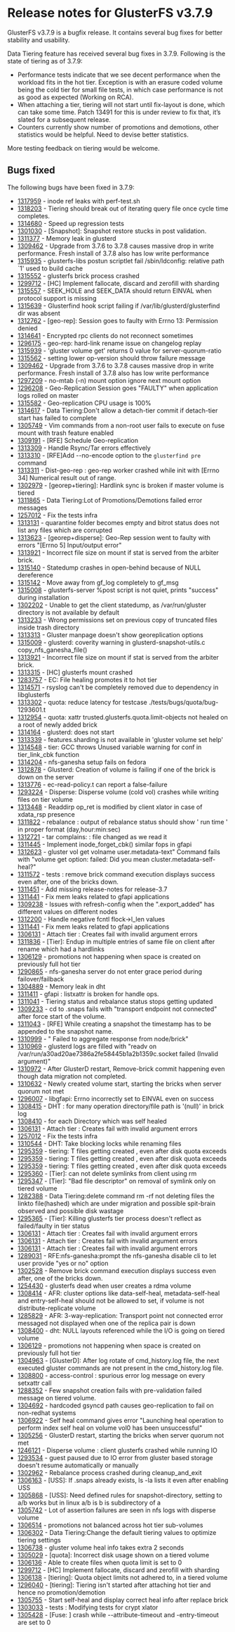 # Release notes for GlusterFS v3.7.9
GlusterFS v3.7.9 is a bugfix release. It contains several bug fixes for better stability and usability.

Data Tiering feature has received several bug fixes in 3.7.9. Following is the state of tiering as of 3.7.9:
- Performance tests indicate that we see decent performance when the workload fits in the hot tier. Exception is with an erasure coded volume being the cold tier for small file tests, in which case performance is not as good as expected (Working on RCA).
- When attaching a tier, tiering will not start until fix-layout is done, which can take some time. Patch 13491 for this is under review to fix that, it’s slated for a subsequent release. 
- Counters currently show number of promotions and demotions, other statistics would be helpful. Need to devise better statistics.

More testing feedback on tiering would be welcome.

## Bugs fixed
The following bugs have been fixed in 3.7.9:
- [1317959](https://bugzilla.redhat.com/1317959) - inode ref leaks with perf-test.sh
- [1318203](https://bugzilla.redhat.com/1318203) - Tiering should break out of iterating query file once cycle time completes.
- [1314680](https://bugzilla.redhat.com/1314680) - Speed up regression tests
- [1301030](https://bugzilla.redhat.com/1301030) - [Snapshot]: Snapshot restore stucks in post validation.
- [1311377](https://bugzilla.redhat.com/1311377) - Memory leak in glusterd
- [1309462](https://bugzilla.redhat.com/1309462) - Upgrade from 3.7.6 to 3.7.8 causes massive drop in write performance. Fresh install of 3.7.8 also has low write performance
- [1315935](https://bugzilla.redhat.com/1315935) - glusterfs-libs postun scriptlet fail /sbin/ldconfig: relative path `1' used to build cache
- [1315552](https://bugzilla.redhat.com/1315552) - glusterfs brick process crashed
- [1299712](https://bugzilla.redhat.com/1299712) - [HC] Implement fallocate, discard and zerofill with sharding
- [1315557](https://bugzilla.redhat.com/1315557) - SEEK_HOLE and SEEK_DATA should return EINVAL when protocol support is missing
- [1315639](https://bugzilla.redhat.com/1315639) - Glusterfind hook script failing if /var/lib/glusterd/glusterfind dir was absent
- [1312762](https://bugzilla.redhat.com/1312762) - [geo-rep]: Session goes to faulty with Errno 13: Permission denied
- [1314641](https://bugzilla.redhat.com/1314641) - Encrypted rpc clients do not reconnect sometimes
- [1296175](https://bugzilla.redhat.com/1296175) - geo-rep: hard-link rename issue on changelog replay
- [1315939](https://bugzilla.redhat.com/1315939) - 'gluster volume get' returns 0 value for server-quorum-ratio
- [1315562](https://bugzilla.redhat.com/1315562) - setting lower op-version should throw failure message
- [1309462](https://bugzilla.redhat.com/1309462) - Upgrade from 3.7.6 to 3.7.8 causes massive drop in write performance. Fresh install of 3.7.8 also has low write performance
- [1297209](https://bugzilla.redhat.com/1297209) - no-mtab (-n) mount option ignore next mount option
- [1296208](https://bugzilla.redhat.com/1296208) - Geo-Replication Session goes "FAULTY" when application logs rolled on master
- [1315582](https://bugzilla.redhat.com/1315582) - Geo-replication CPU usage is 100%
- [1314617](https://bugzilla.redhat.com/1314617) - Data Tiering:Don't allow a detach-tier commit if detach-tier start has failed to complete
- [1305749](https://bugzilla.redhat.com/1305749) - Vim commands from a non-root user fails to execute on fuse mount with trash feature enabled
- [1309191](https://bugzilla.redhat.com/1309191) - [RFE] Schedule Geo-replication
- [1313309](https://bugzilla.redhat.com/1313309) - Handle Rsync/Tar errors effectively
- [1313310](https://bugzilla.redhat.com/1313310) - [RFE]Add --no-encode option to the `glusterfind pre` command
- [1313311](https://bugzilla.redhat.com/1313311) - Dist-geo-rep : geo-rep worker crashed while init with [Errno 34] Numerical result out of range.
- [1302979](https://bugzilla.redhat.com/1302979) - [georep+tiering]: Hardlink sync is broken if master volume is tiered
- [1311865](https://bugzilla.redhat.com/1311865) - Data Tiering:Lot of Promotions/Demotions failed error messages
- [1257012](https://bugzilla.redhat.com/1257012) - Fix the tests infra
- [1313131](https://bugzilla.redhat.com/1313131) - quarantine folder becomes empty and bitrot status does not list any files which are corrupted
- [1313623](https://bugzilla.redhat.com/1313623) - [georep+disperse]: Geo-Rep session went to faulty with errors "[Errno 5] Input/output error"
- [1313921](https://bugzilla.redhat.com/1313921) - Incorrect file size on mount if stat is served from the arbiter brick.
- [1315140](https://bugzilla.redhat.com/1315140) - Statedump crashes in open-behind because of NULL dereference
- [1315142](https://bugzilla.redhat.com/1315142) - Move away from gf_log completely to gf_msg
- [1315008](https://bugzilla.redhat.com/1315008) - glusterfs-server %post script is not quiet, prints "success" during installation
- [1302202](https://bugzilla.redhat.com/1302202) - Unable to get the client statedump, as /var/run/gluster directory is not available by default
- [1313233](https://bugzilla.redhat.com/1313233) - Wrong permissions set on previous copy of truncated files inside trash directory
- [1313313](https://bugzilla.redhat.com/1313313) - Gluster manpage doesn't show georeplication options
- [1315009](https://bugzilla.redhat.com/1315009) - glusterd: coverity warning in glusterd-snapshot-utils.c copy_nfs_ganesha_file()
- [1313921](https://bugzilla.redhat.com/1313921) - Incorrect file size on mount if stat is served from the arbiter brick.
- [1313315](https://bugzilla.redhat.com/1313315) - [HC] glusterfs mount crashed
- [1283757](https://bugzilla.redhat.com/1283757) - EC: File healing promotes it to hot tier
- [1314571](https://bugzilla.redhat.com/1314571) - rsyslog can't be completely removed due to dependency in libglusterfs
- [1313302](https://bugzilla.redhat.com/1313302) - quota: reduce latency for testcase ./tests/bugs/quota/bug-1293601.t
- [1312954](https://bugzilla.redhat.com/1312954) - quota: xattr trusted.glusterfs.quota.limit-objects not healed on a root of newly added brick
- [1314164](https://bugzilla.redhat.com/1314164) - glusterd: does not start
- [1313339](https://bugzilla.redhat.com/1313339) - features.sharding is not available in 'gluster volume set help'
- [1314548](https://bugzilla.redhat.com/1314548) - tier: GCC throws Unused variable warning for conf in tier_link_cbk function
- [1314204](https://bugzilla.redhat.com/1314204) - nfs-ganesha setup fails on fedora
- [1312878](https://bugzilla.redhat.com/1312878) - Glusterd: Creation of volume is failing if one of the brick is down on the server
- [1313776](https://bugzilla.redhat.com/1313776) - ec-read-policy.t can report a false-failure
- [1293224](https://bugzilla.redhat.com/1293224) - Disperse: Disperse volume (cold vol) crashes while writing files on tier volume
- [1313448](https://bugzilla.redhat.com/1313448) - Readdirp op_ret is modified by client xlator in case of xdata_rsp presence
- [1311822](https://bugzilla.redhat.com/1311822) - rebalance : output of rebalance status should show ' run time ' in proper format (day,hour:min:sec)
- [1312721](https://bugzilla.redhat.com/1312721) - tar complains: <fileName>: file changed as we read it
- [1311445](https://bugzilla.redhat.com/1311445) - Implement inode_forget_cbk() similar fops in gfapi
- [1312623](https://bugzilla.redhat.com/1312623) - gluster vol get volname user.metadata-text" Command fails with "volume get option: failed: Did you mean cluster.metadata-self-heal?"
- [1311572](https://bugzilla.redhat.com/1311572) - tests : remove brick command execution displays success even after, one of the bricks down.
- [1311451](https://bugzilla.redhat.com/1311451) - Add missing release-notes for release-3.7
- [1311441](https://bugzilla.redhat.com/1311441) - Fix mem leaks related to gfapi applications
- [1309238](https://bugzilla.redhat.com/1309238) - Issues with refresh-config when the ".export_added" has different values on different nodes
- [1312200](https://bugzilla.redhat.com/1312200) - Handle negative fcntl flock->l_len values
- [1311441](https://bugzilla.redhat.com/1311441) - Fix mem leaks related to gfapi applications
- [1306131](https://bugzilla.redhat.com/1306131) - Attach tier : Creates fail with invalid argument errors
- [1311836](https://bugzilla.redhat.com/1311836) - [Tier]: Endup in multiple entries of same file on client after rename which had a hardlinks
- [1306129](https://bugzilla.redhat.com/1306129) - promotions not happening when space is created on previously full hot tier
- [1290865](https://bugzilla.redhat.com/1290865) - nfs-ganesha server do not enter grace period during failover/failback
- [1304889](https://bugzilla.redhat.com/1304889) - Memory leak in dht
- [1311411](https://bugzilla.redhat.com/1311411) - gfapi : listxattr is broken for handle ops.
- [1311041](https://bugzilla.redhat.com/1311041) - Tiering status and rebalance status stops getting updated
- [1309233](https://bugzilla.redhat.com/1309233) - cd to .snaps fails with "transport endpoint not connected" after force start of the volume.
- [1311043](https://bugzilla.redhat.com/1311043) - [RFE] While creating a snapshot the timestamp has to be appended to the snapshot name.
- [1310999](https://bugzilla.redhat.com/1310999) - " Failed to aggregate response from node/brick"
- [1310969](https://bugzilla.redhat.com/1310969) - glusterd logs are filled with "readv on /var/run/a30ad20ae7386a2fe58445b1a2b1359c.socket failed (Invalid argument)"
- [1310972](https://bugzilla.redhat.com/1310972) - After GlusterD restart, Remove-brick commit happening even though data migration not completed.
- [1310632](https://bugzilla.redhat.com/1310632) - Newly created volume start, starting the bricks when server quorum not met
- [1296007](https://bugzilla.redhat.com/1296007) - libgfapi: Errno incorrectly set to EINVAL even on success
- [1308415](https://bugzilla.redhat.com/1308415) - DHT : for many operation directory/file path is '(null)' in brick log
- [1308410](https://bugzilla.redhat.com/1308410) - for each Directory which was self healed
- [1306131](https://bugzilla.redhat.com/1306131) - Attach tier : Creates fail with invalid argument errors
- [1257012](https://bugzilla.redhat.com/1257012) - Fix the tests infra
- [1310544](https://bugzilla.redhat.com/1310544) - DHT: Take blocking locks while renaming files
- [1295359](https://bugzilla.redhat.com/1295359) - tiering: T files getting created , even after disk quota exceeds
- [1295359](https://bugzilla.redhat.com/1295359) - tiering: T files getting created , even after disk quota exceeds
- [1295359](https://bugzilla.redhat.com/1295359) - tiering: T files getting created , even after disk quota exceeds
- [1295360](https://bugzilla.redhat.com/1295360) - [Tier]: can not delete symlinks from client using rm
- [1295347](https://bugzilla.redhat.com/1295347) - [Tier]: "Bad file descriptor" on removal of symlink only on tiered volume
- [1282388](https://bugzilla.redhat.com/1282388) - Data Tiering:delete command rm -rf not deleting files the linkto file(hashed) which are under migration and possible spit-brain observed and possible disk wastage
- [1295365](https://bugzilla.redhat.com/1295365) - [Tier]: Killing glusterfs tier process doesn't reflect as failed/faulty in tier status
- [1306131](https://bugzilla.redhat.com/1306131) - Attach tier : Creates fail with invalid argument errors
- [1306131](https://bugzilla.redhat.com/1306131) - Attach tier : Creates fail with invalid argument errors
- [1306131](https://bugzilla.redhat.com/1306131) - Attach tier : Creates fail with invalid argument errors
- [1289031](https://bugzilla.redhat.com/1289031) - RFE:nfs-ganesha:prompt the nfs-ganesha disable cli to let user provide "yes or no" option
- [1302528](https://bugzilla.redhat.com/1302528) - Remove brick command execution displays success even after, one of the bricks down.
- [1254430](https://bugzilla.redhat.com/1254430) - glusterfs dead when user creates a rdma volume
- [1308414](https://bugzilla.redhat.com/1308414) - AFR: cluster options like data-self-heal, metadata-self-heal and entry-self-heal should not be allowed to set, if volume is not distribute-replicate volume
- [1285829](https://bugzilla.redhat.com/1285829) - AFR: 3-way-replication: Transport point not connected error messaged not displayed when one of the replica pair is down
- [1308400](https://bugzilla.redhat.com/1308400) - dht: NULL layouts referenced while the I/O is going on tiered volume
- [1306129](https://bugzilla.redhat.com/1306129) - promotions not happening when space is created on previously full hot tier
- [1304963](https://bugzilla.redhat.com/1304963) - [GlusterD]: After log rotate of cmd_history.log file, the next executed gluster commands are not present in the cmd_history.log file.
- [1308800](https://bugzilla.redhat.com/1308800) - access-control : spurious error log message on every setxattr call
- [1288352](https://bugzilla.redhat.com/1288352) - Few snapshot creation fails with pre-validation failed message on tiered volume.
- [1304692](https://bugzilla.redhat.com/1304692) - hardcoded gsyncd path causes geo-replication to fail on non-redhat systems
- [1306922](https://bugzilla.redhat.com/1306922) - Self heal command gives error "Launching heal operation to perform index self heal on volume vol0 has been unsuccessful"
- [1305256](https://bugzilla.redhat.com/1305256) - GlusterD restart, starting the bricks when server quorum not met
- [1246121](https://bugzilla.redhat.com/1246121) - Disperse volume : client glusterfs crashed while running IO
- [1293534](https://bugzilla.redhat.com/1293534) - guest paused due to IO error from gluster based storage doesn't resume automatically or manually
- [1302962](https://bugzilla.redhat.com/1302962) - Rebalance process crashed during cleanup_and_exit
- [1306163](https://bugzilla.redhat.com/1306163) - [USS]: If .snaps already exists, ls -la lists it even after enabling USS
- [1305868](https://bugzilla.redhat.com/1305868) - [USS]: Need defined rules for snapshot-directory, setting to a/b works but in linux a/b is b is subdirectory of a
- [1305742](https://bugzilla.redhat.com/1305742) - Lot of assertion failures are seen in nfs logs with disperse volume
- [1306514](https://bugzilla.redhat.com/1306514) - promotions not balanced across hot tier sub-volumes
- [1306302](https://bugzilla.redhat.com/1306302) - Data Tiering:Change the default tiering values to optimize tiering settings
- [1306738](https://bugzilla.redhat.com/1306738) - gluster volume heal info takes extra 2 seconds
- [1305029](https://bugzilla.redhat.com/1305029) - [quota]: Incorrect disk usage shown on a tiered volume
- [1306136](https://bugzilla.redhat.com/1306136) - Able to create files when quota limit is set to 0
- [1299712](https://bugzilla.redhat.com/1299712) - [HC] Implement fallocate, discard and zerofill with sharding
- [1306138](https://bugzilla.redhat.com/1306138) - [tiering]: Quota object limits not adhered to, in a tiered volume
- [1296040](https://bugzilla.redhat.com/1296040) - [tiering]: Tiering isn't started after attaching hot tier and hence no promotion/demotion
- [1305755](https://bugzilla.redhat.com/1305755) - Start self-heal and display correct heal info after replace brick
- [1303033](https://bugzilla.redhat.com/1303033) - tests : Modifying tests for crypt xlator
- [1305428](https://bugzilla.redhat.com/1305428) - [Fuse: ] crash while --attribute-timeout and -entry-timeout are set to 0
